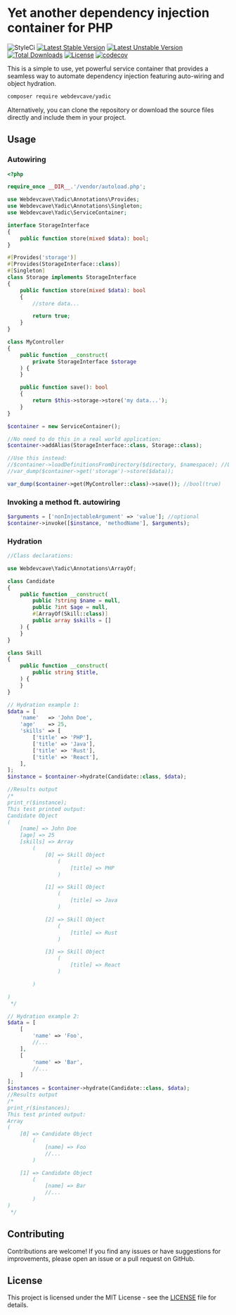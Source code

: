 # Yet another dependency injection container for PHP

![StyleCi](https://github.styleci.io/repos/816542238/shield)
[![Latest Stable Version](https://poser.pugx.org/webdevcave/yadic/v/stable?format=flat-square)](https://packagist.org/packages/webdevcave/yadic)
[![Latest Unstable Version](https://poser.pugx.org/webdevcave/yadic/v/unstable?format=flat-square)](https://packagist.org/packages/webdevcave/yadic)
[![Total Downloads](https://poser.pugx.org/webdevcave/yadic/downloads?format=flat-square)](https://packagist.org/packages/webdevcave/yadic)
[![License](https://poser.pugx.org/webdevcave/yadic/license?format=flat-square)](https://packagist.org/packages/webdevcave/yadic)
[![codecov](https://codecov.io/github/WebdevCave/yadic-php/graph/badge.svg?token=6GLECJQG16)](https://codecov.io/github/WebdevCave/yadic-php)

This is a simple to use, yet powerful service container that provides a seamless way to automate dependency injection
featuring auto-wiring and object hydration.

```bash
composer require webdevcave/yadic
```

Alternatively, you can clone the repository or download the source files directly and include them in your project.

## Usage

### Autowiring

```php
<?php

require_once __DIR__.'/vendor/autoload.php';

use Webdevcave\Yadic\Annotations\Provides;
use Webdevcave\Yadic\Annotations\Singleton;
use Webdevcave\Yadic\ServiceContainer;

interface StorageInterface
{
    public function store(mixed $data): bool;
}

#[Provides('storage')]
#[Provides(StorageInterface::class)]
#[Singleton]
class Storage implements StorageInterface
{
    public function store(mixed $data): bool
    {
        //store data...

        return true;
    }
}

class MyController
{
    public function __construct(
        private StorageInterface $storage
    ) {
    }

    public function save(): bool
    {
        return $this->storage->store('my data...');
    }
}

$container = new ServiceContainer();

//No need to do this in a real world application:
$container->addAlias(StorageInterface::class, Storage::class);

//Use this instead:
//$container->loadDefinitionsFromDirectory($directory, $namespace); //Loads annotations from classes declared in a PSR4 directory
//var_dump($container->get('storage')->store($data));

var_dump($container->get(MyController::class)->save()); //bool(true)
```

### Invoking a method ft. autowiring

```php
$arguments = ['nonInjectableArgument' => 'value']; //optional
$container->invoke([$instance, 'methodName'], $arguments);
```

### Hydration

```php
//Class declarations:

use Webdevcave\Yadic\Annotations\ArrayOf;

class Candidate
{
    public function __construct(
        public ?string $name = null,
        public ?int $age = null,
        #[ArrayOf(Skill::class)]
        public array $skills = []
    ) {
    }
}

class Skill
{
    public function __construct(
        public string $title,
    ) {
    }
}

// Hydration example 1:
$data = [
    'name'   => 'John Doe',
    'age'    => 25,
    'skills' => [
        ['title' => 'PHP'],
        ['title' => 'Java'],
        ['title' => 'Rust'],
        ['title' => 'React'],
    ],
];
$instance = $container->hydrate(Candidate::class, $data);

//Results output
/*
print_r($instance);
This test printed output: 
Candidate Object
(
    [name] => John Doe
    [age] => 25
    [skills] => Array
        (
            [0] => Skill Object
                (
                    [title] => PHP
                )

            [1] => Skill Object
                (
                    [title] => Java
                )

            [2] => Skill Object
                (
                    [title] => Rust
                )

            [3] => Skill Object
                (
                    [title] => React
                )

        )

)
 */

// Hydration example 2:
$data = [
    [
        'name' => 'Foo',
        //...
    ],
    [
        'name' => 'Bar',
        //...
    ]
];
$instances = $container->hydrate(Candidate::class, $data);
//Results output
/*
print_r($instances);
This test printed output: 
Array
(
    [0] => Candidate Object
        (
            [name] => Foo
            //...
        )

    [1] => Candidate Object
        (
            [name] => Bar
            //...
        )
)
 */
```

## Contributing

Contributions are welcome! If you find any issues or have suggestions for improvements,
please open an issue or a pull request on GitHub.

## License

This project is licensed under the MIT License - see the [LICENSE](LICENSE) file for details.
